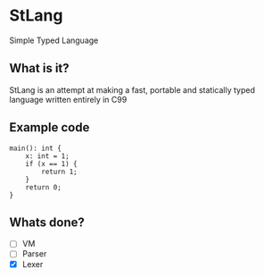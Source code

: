 # StLang
Simple Typed Language

## What is it?
StLang is an attempt at making a fast, portable and statically typed language written entirely in C99

## Example code
```
main(): int {
	x: int = 1;
	if (x == 1) {
		return 1;
	}
	return 0;
}
```

## Whats done?
- [ ] VM
- [ ] Parser
- [x] Lexer